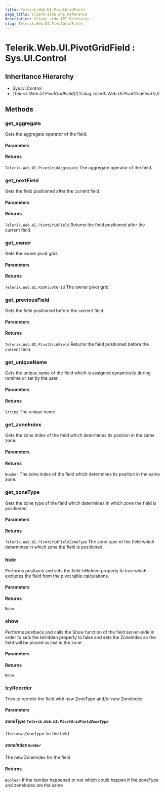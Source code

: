 ```yaml
---
title: Telerik.Web.UI.PivotGridField
page_title: Client-side API Reference
description: Client-side API Reference
slug: Telerik.Web.UI.PivotGridField
---
```


# Telerik.Web.UI.PivotGridField : Sys.UI.Control 

## Inheritance Hierarchy

* Sys.UI.Control
* *[Telerik.Web.UI.PivotGridField]({%slug Telerik.Web.UI.PivotGridField%})*

## Methods

###  get_aggregate

Gets the aggregate operator of the field.

#### Parameters

#### Returns

`Telerik.Web.UI.PivotGridAggregate`  The aggregate operator of the field.

###  get_nextField

Gets the field positioned after the current field.

#### Parameters

#### Returns

`Telerik.Web.UI.PivotGridField` Returns the field positioned after the current field.

###  get_owner

Gets the owner pivot grid.

#### Parameters

#### Returns

`Telerik.Web.UI.RadPivotGrid` The owner pivot grid.

###  get_previousField

Gets the field positioned before the current field.

#### Parameters

#### Returns

`Telerik.Web.UI.PivotGridField` Returns the field positioned before the current field.

###  get_uniqueName

Gets the unique name of the field which is assigned dynamically during runtime or set by the user.

#### Parameters

#### Returns

`String` The unique name.

###  get_zoneIndex

Gets the zone index of the field which determines its position in the same zone.

#### Parameters

#### Returns

`Number` The zone index of the field which determines its position in the same zone.

###  get_zoneType

Gets the zone type of the field which determines in which zone the field is positioned.

#### Parameters

#### Returns

`Telerik.Web.UI.PivotGridFieldZoneType`  The zone type of the field which determines in which zone the field is positioned.

###  hide

Performs postback and sets the field IsHidden property to true which excludes the field from the pivot table calculations.

#### Parameters

#### Returns

`None` 

###  show

Performs postback and calls the Show function of the field server-side in order to sets the IsHidden property to false and sets the ZoneIndex so the field will be placed as last in the zone

#### Parameters

#### Returns

`None` 

###  tryReorder

Tries to reorder the field with new ZoneType and/or new ZoneIndex.

#### Parameters

##### zoneType `Telerik.Web.UI.PivotGridFieldZoneType`

 The new ZoneType for the field

##### zoneIndex `Number`

The new ZoneIndex for the field

#### Returns

`Boolean` If the reorder happened or not which could happen if the zoneType and zoneIndex are the same


